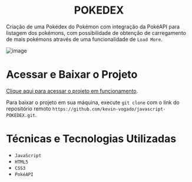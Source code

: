 <h1 align="center"> POKEDEX </h1>

Criação de uma Pokédex do Pokémon com integração da PokéAPI para listagem dos pokémons, com possibilidade de obtenção de carregamento de mais pokémons através de uma funcionalidade de `Load More`.

![image](https://github.com/kevin-vogado/POKEDEX/assets/90290277/3c7fe529-336c-4f5e-bd70-a9a380ca0075)

# Acessar e Baixar o Projeto

[Clique aqui para acessar o projeto em funcionamento](https://kevin-vogado.github.io/javascript-POKEDEX/).

Para baixar o projeto em sua máquina, execute `git clone` com o link do repositório remoto `https://github.com/kevin-vogado/javascript-POKEDEX.git`.

# Técnicas e Tecnologias Utilizadas

- `JavaScript`
- `HTML5`
- `CSS3`
- `PokéAPI`
